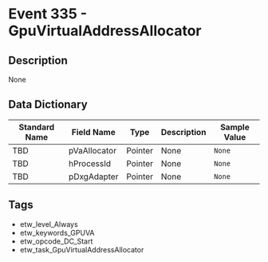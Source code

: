 # Event 335 - GpuVirtualAddressAllocator

## Description
None

## Data Dictionary
|Standard Name|Field Name|Type|Description|Sample Value|
|---|---|---|---|---|
|TBD|pVaAllocator|Pointer|None|`None`|
|TBD|hProcessId|Pointer|None|`None`|
|TBD|pDxgAdapter|Pointer|None|`None`|

## Tags
* etw_level_Always
* etw_keywords_GPUVA
* etw_opcode_DC_Start
* etw_task_GpuVirtualAddressAllocator